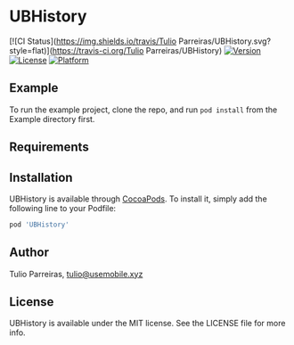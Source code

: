 # UBHistory

[![CI Status](https://img.shields.io/travis/Tulio Parreiras/UBHistory.svg?style=flat)](https://travis-ci.org/Tulio Parreiras/UBHistory)
[![Version](https://img.shields.io/cocoapods/v/UBHistory.svg?style=flat)](https://cocoapods.org/pods/UBHistory)
[![License](https://img.shields.io/cocoapods/l/UBHistory.svg?style=flat)](https://cocoapods.org/pods/UBHistory)
[![Platform](https://img.shields.io/cocoapods/p/UBHistory.svg?style=flat)](https://cocoapods.org/pods/UBHistory)

## Example

To run the example project, clone the repo, and run `pod install` from the Example directory first.

## Requirements

## Installation

UBHistory is available through [CocoaPods](https://cocoapods.org). To install
it, simply add the following line to your Podfile:

```ruby
pod 'UBHistory'
```

## Author

Tulio Parreiras, tulio@usemobile.xyz

## License

UBHistory is available under the MIT license. See the LICENSE file for more info.

